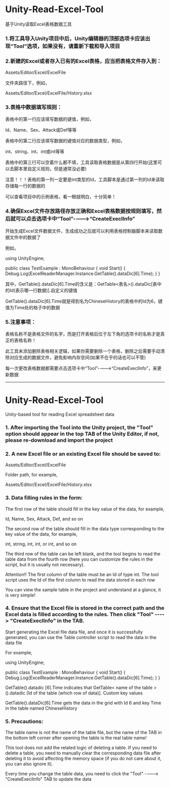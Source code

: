 # Unity-Read-Excel-Tool
基于Unity读取Excel表格数据工具
### 1.将工具导入Unity项目中后，Unity编辑器的顶部选项卡应该出现“Tool”选项，如果没有，请重新下载和导入项目



### 2.新建的Excel或者存入已有的Excel表格，应当把表格文件存入到：

Assets/Editor/Excel/ExcelFile

文件夹路径下，例如，

Assets/Editor/Excel/ExcelFile/History.xlsx



### 3.表格中数据填写规则：

表格中的第一行应该填写数据的键值，例如，

Id、Name、Sex、Attack或Def等等

表格中的第二行应该填写数据的键值对应的数据类型，例如，

int、string、int、int或int等等

表格中的第三行可以空着什么都不填，工具读取表格数据是从第四行开始(这里可以去脚本里自定义规则，但是通常没必要)

注意！！！表格的第一列一定要是int类型的Id，工具脚本是通过第一列的Id来读取存储每一行的数据的

可以查看项目中的示例表格，看一眼就明白，十分简单！



### 4.确保Excel文件存放路径存放正确和Excel表格数据按规则填写，然后就可以点击选项卡中“Tool”---->“CreateExeclInfo”

开始生成Excel文件数据文件，生成成功之后就可以利用表格控制器脚本来读取数据文件中的数据了

例如，

using UnityEngine;

public class TestExample : MonoBehaviour
{
    void Start()
    {
        Debug.Log(ExcelReaderManager.Instance.GetTable<ChineseHistory>().dataDic[6].Time);
    }
}

其中，GetTable<ChineseHistory>().dataDic[6].Time的含义是：GetTable<表名>().dataDic[表中的Id(表示哪一行数据)].自定义的键值

GetTable<ChineseHistory>().dataDic[6].Time就是得到名为ChineseHistory的表格中的Id为6，键值为Time处的格子中的数据


### 5.注意事项：

表格名称不是表格文件的名字，而是打开表格后位于左下角的选项卡的名称才是真正的表格名称！

此工具未添加删除表格相关逻辑，如果你需要删除一个表格，删除之后需要手动清除对应生成的数据文件，避免影响内存空间(如果不在乎的话也可以不管)

每一次更改表格数据都需要点击选项卡中“Tool”---->“CreateExeclInfo”，来更新数据

-----------------------------------------------------------------------------------------------------------------------------------------------------------------

# Unity-Read-Excel-Tool
Unity-based tool for reading Excel spreadsheet data
### 1. After importing the Tool into the Unity project, the "Tool" option should appear in the top TAB of the Unity Editor, if not, please re-download and import the project



### 2. A new Excel file or an existing Excel file should be saved to:

Assets/Editor/Excel/ExcelFile

Folder path, for example,

Assets/Editor/Excel/ExcelFile/History.xlsx



### 3. Data filling rules in the form:

The first row of the table should fill in the key value of the data, for example,

Id, Name, Sex, Attack, Def, and so on

The second row of the table should fill in the data type corresponding to the key value of the data, for example,

int, string, int, int, or int, and so on

The third row of the table can be left blank, and the tool begins to read the table data from the fourth row (here you can customize the rules in the script, but it is usually not necessary).

Attention!! The first column of the table must be an Id of type int. The tool script uses the Id of the first column to read the data stored in each row

You can view the sample table in the project and understand at a glance, it is very simple!



### 4. Ensure that the Excel file is stored in the correct path and the Excel data is filled according to the rules. Then click "Tool" ----> "CreateExeclInfo" in the TAB.

Start generating the Excel file data file, and once it is successfully generated, you can use the Table controller script to read the data in the data file

For example,

using UnityEngine;

public class TestExample : MonoBehaviour
{
void Start()
{
Debug.Log(ExcelReaderManager.Instance.GetTable<ChineseHistory>().dataDic[6].Time);
}
}

GetTable<ChineseHistory>().datadic [6].Time indicates that GetTable< name of the table >().datadic [Id of the table (which row of data)]. Custom key values

GetTable<ChineseHistory>().dataDic[6].Time gets the data in the grid with Id 6 and key Time in the table named ChineseHistory


### 5. Precautions:

The table name is not the name of the table file, but the name of the TAB in the bottom left corner after opening the table is the real table name!

This tool does not add the related logic of deleting a table. If you need to delete a table, you need to manually clear the corresponding data file after deleting it to avoid affecting the memory space (if you do not care about it, you can also ignore it).

Every time you change the table data, you need to click the "Tool" ----> "CreateExeclInfo" TAB to update the data
